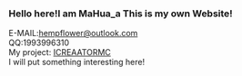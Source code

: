### Hello here!I am MaHua_a This is my own Website!

E-MAIL:hempflower@outlook.com  
QQ:1993996310   
My project:  [ICREAATORMC](http://www.i-creator.cn)  
I will put something interesting here!
